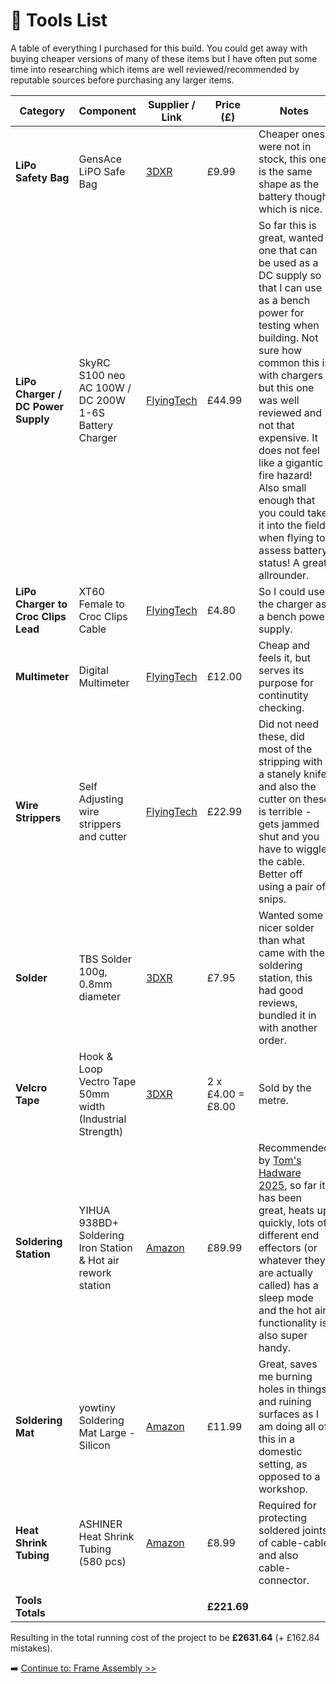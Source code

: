 # 🔨 Tools List
A table of everything I purchased for this build. You could get away with buying cheaper versions of many of these items but I have often put some time into researching which items are well reviewed/recommended by reputable sources before purchasing any larger items.


| Category        | Component                       | Supplier / Link                                                                 | Price (£) | Notes |
|-----------------|----------------------------------|----------------------------------------------------------------------------------|-----------|-------|
| **LiPo Safety Bag**       | GensAce LiPO Safe Bag          | [3DXR](https://www.3dxr.co.uk/electronics-c78/chargers-c74/gensace-gens-ace-lipo-safe-bag-p5557)                           | £9.99    | Cheaper ones were not in stock, this one is the same shape as the battery though which is nice.  |
| **LiPo Charger / DC Power Supply**       | SkyRC S100 neo AC 100W / DC 200W 1-6S Battery Charger          | [FlyingTech](https://www.flyingtech.co.uk/product/skyrc-s100-neo-battery-charger/)                           | £44.99    | So far this is great, wanted one that can be used as a DC supply so that I can use as a bench power for testing when building. Not sure how common this is with chargers but this one was well reviewed and not that expensive. It does not feel like a gigantic fire hazard! Also small enough that you could take it into the field when flying to assess battery status! A great allrounder. |
| **LiPo Charger to Croc Clips Lead**       | XT60 Female to Croc Clips Cable          | [FlyingTech](https://www.flyingtech.co.uk/product/charge-lead-adapter-xt60-female-to-crocodile-clips/)                           | £4.80    | So I could use the charger as a bench power supply.  |
| **Multimeter**       | Digital Multimeter          | [FlyingTech](https://www.flyingtech.co.uk/product/chy-a830l-digital-multimeter-w-backlit-display/)                           | £12.00    | Cheap and feels it, but serves its purpose for continutity checking.  |
| **Wire Strippers**       | Self Adjusting wire strippers and cutter          | [FlyingTech](https://www.flyingtech.co.uk/product/self-adjusting-automatic-insulation-stripper-wire-cutter-32-7awg/)                           | £22.99    | Did not need these, did most of the stripping with a stanely knife and also the cutter on these is terrible - gets jammed shut and you have to wiggle the cable. Better off using a pair of snips.  |
| **Solder**       | TBS Solder 100g, 0.8mm diameter          | [3DXR](https://www.3dxr.co.uk/building-c23/tools-c170/team-black-sheep-tbs-solder-100g-p5484)                           | £7.95    | Wanted some nicer solder than what came with the soldering station, this had good reviews, bundled it in with another order.  |
| **Velcro Tape**       | Hook & Loop Vectro Tape 50mm width (Industrial Strength)          | [3DXR](https://www.3dxr.co.uk/building-c23/tapes-c130/velcro-c350/3dxr-hook-loop-velcro-tape-industrial-strength-ps51-ps52-per-metre-p5425)                           | 2 x £4.00 = £8.00    | Sold by the metre.  |
| **Soldering Station**       | YIHUA 938BD+ Soldering Iron Station & Hot air rework station   | [Amazon](https://www.amazon.co.uk/dp/B08YD8JQHX?ref=cm_sw_r_cso_wa_apin_dp_24J10906KR0PERVB04V0&ref_=cm_sw_r_cso_wa_apin_dp_24J10906KR0PERVB04V0&social_share=cm_sw_r_cso_wa_apin_dp_24J10906KR0PERVB04V0)   | £89.99   | Recommended by [Tom's Hadware 2025](https://www.tomshardware.com/best-picks/best-soldering-irons), so far it has been great, heats up quickly, lots of different end effectors (or whatever they are actually called) has a sleep mode and the hot air functionality is also super handy.  |
| **Soldering Mat**       | yowtiny Soldering Mat Large - Silicon   | [Amazon](https://www.amazon.co.uk/dp/B09QGV8XP9?ref=cm_sw_r_cso_wa_apin_dp_CB30MFJB8ZQ0DSQ5YXZN&ref_=cm_sw_r_cso_wa_apin_dp_CB30MFJB8ZQ0DSQ5YXZN&social_share=cm_sw_r_cso_wa_apin_dp_CB30MFJB8ZQ0DSQ5YXZN&th=1)   | £11.99   | Great, saves me burning holes in things and ruining surfaces as I am doing all of this in a domestic setting, as opposed to a workshop. |
| **Heat Shrink Tubing**       | ASHINER Heat Shrink Tubing (580 pcs)   | [Amazon](https://www.amazon.co.uk/dp/B08XXGNJHG?ref=cm_sw_r_cso_wa_apin_dp_WCAW4BM14BTR3HMSM498&ref_=cm_sw_r_cso_wa_apin_dp_WCAW4BM14BTR3HMSM498&social_share=cm_sw_r_cso_wa_apin_dp_WCAW4BM14BTR3HMSM498&th=1)   | £8.99   | Required for protecting soldered joints of cable-cable and also cable-connector. |
|        |  |  | | | 
| **Tools Totals**       |            |   | **£221.69** |  |

Resulting in the total running cost of the project to be **£2631.64** (+ £162.84 mistakes).

➡️ [Continue to: Frame Assembly >>](03-frame-assembly.md)

